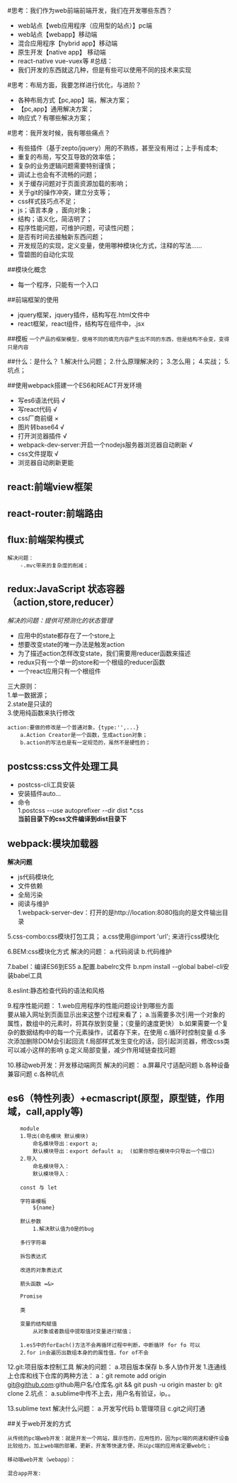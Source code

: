 #思考：我们作为web前端前端开发，我们在开发哪些东西？
- web站点【web应用程序（应用型的站点）】pc端
- web站点【webapp】移动端
- 混合应用程序【hybrid app】移动端
- 原生开发【native app】 移动端
- react-native vue-vuex等
#总结：
- 我们开发的东西就这几种，但是有些可以使用不同的技术来实现

#思考：布局方面，我要怎样进行优化，与进阶？
- 各种布局方式【pc,app】端，解决方案；
- 【pc,app】通用解决方案；
-  响应式？有哪些解决方案；

#思考：我开发时候，我有哪些痛点？ 
- 有些插件（基于zepto/jquery）用的不熟练，甚至没有用过；上手有成本;  
- 重复的布局，写交互导致的效率低；   
- 复杂的业务逻辑问题需要特别谨慎；  
- 调试上也会有不流畅的问题； 
- 关于缓存问题对于页面资源加载的影响； 
- 关于git的操作冲突，建立分支等； 
- css样式技巧点不足； 
- js；语言本身 ，面向对象；
- 结构；语义化，简洁明了；
- 程序性能问题，可维护问题，可读性问题； 
- 是否有时间去接触新东西问题；
- 开发规范的实现，定义变量，使用哪种模块化方式，注释的写法......
- 雪碧图的自动化实现


##模块化概念
- 每一个程序，只能有一个入口

##前端框架的使用
- jquery框架，jquery插件，结构写在.html文件中
- react框架，react组件，结构写在组件中，.jsx


##模板
`一个产品的框架模型，使用不同的填充内容产生出不同的东西，但是结构不会变，变得只是内容` 



##什么：是什么？
1.解决什么问题；
2.什么原理解决的；
3.怎么用；
4.实战；
5.坑点；


##使用webpack搭建一个ES6和REACT开发环境
- 写es6语法代码          √
- 写react代码            √
- css厂商前缀            ×
- 图片转base64           √
- 打开浏览器插件         √
- webpack-dev-server:开启一个nodejs服务器浏览器自动刷新 √
- css文件提取             √
- 浏览器自动刷新更能



## react:前端view框架

## react-router:前端路由

## flux:前端架构模式
    解决问题：
        -.mvc带来的复杂度的削减；

## redux:JavaScript 状态容器（action,store,reducer）
*解决的问题：提供可预测化的状态管理*
- 应用中的state都存在了一个store上
- 想要改变state的唯一办法是触发action
- 为了描述action怎样改变state，我们需要用reducer函数来描述
- redux只有一个单一的store和一个根级的reducer函数
- 一个react应用只有一个根组件
        
三大原则：  
1.单一数据源；  
2.state是只读的  
3.使用纯函数来执行修改  
```
action:要做的修改是一个普通对象，{type:'',...}  
    a.Action Creator是一个函数，生成action对象； 
    b.action的写法也是有一定规范的，虽然不是硬性的；  
```


## postcss:css文件处理工具  
- postcss-cli工具安装  
- 安装插件auto...  
- 命令  
1.postcss --use autoprefixer --dir dist *.css  
**当前目录下的css文件编译到dist目录下**

## webpack:模块加载器  
**解决问题**
- js代码模块化  
- 文件依赖  
- 全局污染  
- 阅读与维护  
1.webpack-server-dev：打开的是http://location:8080指向的是文件输出目录  

    
 5.css-combo:css模块打包工具；
    a.css使用@import 'url'; 来进行css模块化 

 6.BEM:css模块化方式
    解决的问题：
        a.代码阅读
        b.代码维护

 7.babel：编译ES6到ES5
    a.配置.babelrc文件
    b.npm install --global babel-cli安装babel工具

 8.eslint:静态检查代码的语法和风格



 9.程序性能问题：
 1.web应用程序的性能问题设计到哪些方面  
    要从输入网址到页面显示出来这整个过程来看了；
    a.当需要多次引用一个对象的属性，数组中的元素时，将其存放到变量；（变量的速度更快）
    b.如果需要一个复杂的数据结构中的每一个元素操作，试着存下来，在使用
    c.循环时控制变量
    d.多次添加删除DOM会引起回流
    f.局部样式发生变化的话，回引起浏览器，修改css类可以减小这样的影响
    g.定义局部变量，减少作用域链查找问题

10.移动web开发：开发移动端网页
    解决的问题：
        a.屏幕尺寸适配问题
        b.各种设备兼容问题
        c.各种坑点

## es6（特性列表）+ecmascript(原型，原型链，作用域，call,apply等)
```
    module
    1.导出(命名模块 默认模块)
        命名模块导出：export a;
        默认模块导出：export default a;  (如果你想在模块中只导出一个借口)
    2.导入
        命名模块导入：
        默认模块导入：

    const 与 let

    字符串模板
        ${name}

    默认参数
        1.解决默认值为0是的bug

    多行字符串

    拆包表达式

    改进的对象表达式

    箭头函数 =&>

    Promise

    类

    变量的结构赋值
        从对象或者数组中提取值对变量进行赋值；

    1.es5中的forEach()方法不会再循环过程中判断，中断循环 for fo 可以
    2.for in会遍历出数组本身的的属性值，for of不会
```

 12.git:项目版本控制工具
    解决的问题：
        a.项目版本保存
        b.多人协作开发
    1.连通线上仓库和线下仓库的两种方法：
        a：git remote add origin git@github.com:github用户名/仓库名.git && git push -u origin master
        b: git clone
    2.坑点：
        a.sublime中传不上去，用户名有验证，ip。。

13.sublime text
    解决什么问题：
        a.开发写代码
        b.管理项目
        c.git之间打通

##关于web开发的方式

    从传统的pc端web开发：就是开发一个网站，展示性的，应用性的，因为pc端的网速和硬件设备比较给力，加上web端的部署，更新，开发等快速方便，所以pc端的应用肯定要web化；

    移动端web开发（webapp）：

    混合app开发:






